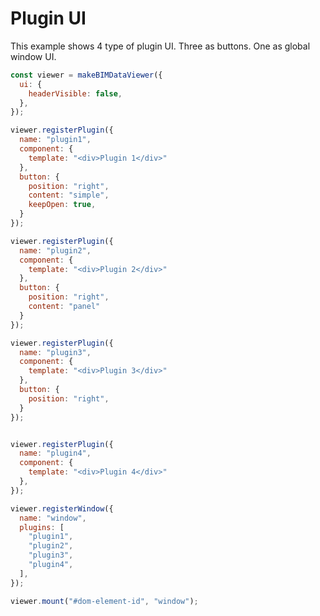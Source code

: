 # Plugin UI

This example shows 4 type of plugin UI. Three as buttons. One as global window UI.

<ClientOnly>
  <BIMDataViewer config="pluginUi"/>
</ClientOnly>

```javascript
const viewer = makeBIMDataViewer({
  ui: {
    headerVisible: false,
  },
});

viewer.registerPlugin({
  name: "plugin1",
  component: {
    template: "<div>Plugin 1</div>"
  },
  button: {
    position: "right",
    content: "simple",
    keepOpen: true,
  }
});

viewer.registerPlugin({
  name: "plugin2",
  component: {
    template: "<div>Plugin 2</div>"
  },
  button: {
    position: "right",
    content: "panel"
  }
});

viewer.registerPlugin({
  name: "plugin3",
  component: {
    template: "<div>Plugin 3</div>"
  },
  button: {
    position: "right",
  }
});


viewer.registerPlugin({
  name: "plugin4",
  component: {
    template: "<div>Plugin 4</div>"
  },
});

viewer.registerWindow({
  name: "window",
  plugins: [
    "plugin1",
    "plugin2",
    "plugin3",
    "plugin4",
  ],
});

viewer.mount("#dom-element-id", "window");
```